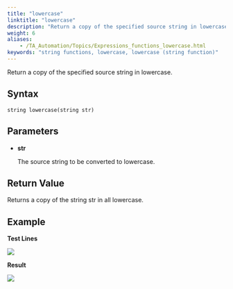 ```yaml
--- 
title: "lowercase"
linktitle: "lowercase"
description: "Return a copy of the specified source string in lowercase."
weight: 6
aliases: 
    - /TA_Automation/Topics/Expressions_functions_lowercase.html
keywords: "string functions, lowercase, lowercase (string function)"
---
```


Return a copy of the specified source string in lowercase.

## Syntax

`string lowercase(string str)`

## Parameters

-   **str**

    The source string to be converted to lowercase.


## Return Value

Returns a copy of the string str in all lowercase.

## Example

**Test Lines**

![](/images/TA_Automation/Images/automationguide_stringfunction_lowercase_pgm.png)

**Result**

![](/images/TA_Automation/Images/automationguide_stringfunction_lowercase_res.png)





